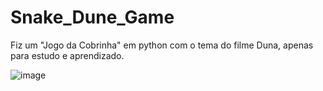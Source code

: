 # Snake_Dune_Game
Fiz um "Jogo da Cobrinha" em python com o tema do filme Duna, apenas para estudo e aprendizado.

![image](https://github.com/sati-e/Snake_Dune_Game/assets/126816343/4b7d3297-ba49-4500-aff8-31b82e73e1a8)
